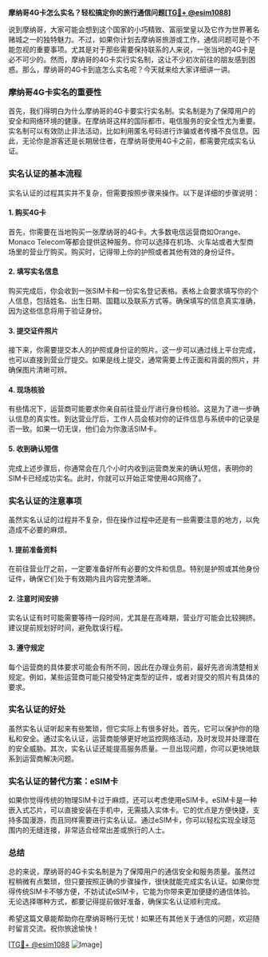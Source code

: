 **摩纳哥4G卡怎么实名？轻松搞定你的旅行通信问题[[TG💪+ @esim1088](https://t.me/s/esim1088)]**

说到摩纳哥，大家可能会想到这个国家的小巧精致、富丽堂皇以及它作为世界著名赌城之一的独特魅力。不过，如果你计划去摩纳哥旅游或工作，通信问题可是个不能忽视的重要事项。尤其是对于那些需要保持联系的人来说，一张当地的4G卡是必不可少的。然而，摩纳哥的4G卡实行实名制，这让不少初次前往的朋友感到困惑。那么，摩纳哥的4G卡到底怎么实名呢？今天就来给大家详细讲一讲。

### 摩纳哥4G卡实名的重要性

首先，我们得明白为什么摩纳哥的4G卡要实行实名制。实名制是为了保障用户的安全和网络环境的健康。在摩纳哥这样的国际都市，电信服务的安全性尤为重要。实名制可以有效防止非法活动，比如利用匿名号码进行诈骗或者传播不良信息。因此，无论你是游客还是长期居住者，在摩纳哥使用4G卡之前，都需要完成实名认证。

### 实名认证的基本流程

实名认证的过程其实并不复杂，但需要按照步骤来操作。以下是详细的步骤说明：

#### 1. 购买4G卡

首先，你需要在当地购买一张摩纳哥的4G卡。大多数电信运营商如Orange、Monaco Telecom等都会提供这种服务。你可以选择在机场、火车站或者大型商场里的营业厅购买。购买时，记得带上你的护照或者其他有效的身份证件。

#### 2. 填写实名信息

购买完成后，你会收到一张SIM卡和一份实名登记表格。表格上会要求填写你的个人信息，包括姓名、出生日期、国籍以及联系方式等。确保填写的信息真实准确，因为这些信息将用于验证身份。

#### 3. 提交证件照片

接下来，你需要提交本人的护照或身份证的照片。这一步可以通过线上平台完成，也可以直接到营业厅提交。如果是线上提交，通常需要上传正面和背面的照片，并确保图片清晰可辨。

#### 4. 现场核验

有些情况下，运营商可能要求你亲自前往营业厅进行身份核验。这是为了进一步确认信息的真实性。到达营业厅后，工作人员会核对你的证件信息与系统中的记录是否一致。如果一切无误，他们会为你激活SIM卡。

#### 5. 收到确认短信

完成上述步骤后，你通常会在几个小时内收到运营商发来的确认短信，表明你的SIM卡已经成功实名。此时，你就可以开始正常使用4G网络了。

### 实名认证的注意事项

虽然实名认证的过程并不复杂，但在操作过程中还是有一些需要注意的地方，以免造成不必要的麻烦。

#### 1. 提前准备资料

在前往营业厅之前，一定要准备好所有必要的文件和信息。特别是护照或其他身份证件，确保它们处于有效期内且内容完整清晰。

#### 2. 注意时间安排

实名认证有时可能需要等待一段时间，尤其是在高峰期，营业厅可能会比较拥挤。建议提前规划好时间，避免耽误行程。

#### 3. 遵守规定

每个运营商的具体要求可能会有所不同，因此在办理业务前，最好先咨询清楚相关规定。例如，某些运营商可能只接受特定类型的证件，或者对提交的照片有具体的要求。

### 实名认证的好处

虽然实名认证听起来有些繁琐，但它实际上有很多好处。首先，它可以保护你的隐私和安全。通过实名认证，运营商能够更好地监控网络活动，及时发现并处理潜在的安全威胁。其次，实名认证还能提高服务质量。一旦出现问题，你可以更快地联系到运营商解决问题。

### 实名认证的替代方案：eSIM卡

如果你觉得传统的物理SIM卡过于麻烦，还可以考虑使用eSIM卡。eSIM卡是一种嵌入式芯片，可以直接安装在手机中，无需插入实体卡。它的优点是方便快捷，支持多国漫游，而且同样需要进行实名认证。通过eSIM卡，你可以轻松实现全球范围内的无缝连接，非常适合经常出差或旅行的人士。

### 总结

总的来说，摩纳哥的4G卡实名制是为了保障用户的通信安全和服务质量。虽然过程稍微有点繁琐，但只要按照正确的步骤操作，很快就能完成实名认证。如果你觉得传统SIM卡不够方便，不妨试试eSIM卡，它能为你带来更加便捷的通信体验。无论选择哪种方式，都要记得提前做好准备，确保实名认证顺利完成。

希望这篇文章能帮助你在摩纳哥畅行无忧！如果还有其他关于通信的问题，欢迎随时留言交流。祝你旅途愉快！

[[TG💪+ @esim1088](https://t.me/s/esim1088) ![Image](https://i.postimg.cc/4NQfJmqS/Snipaste-2025-05-13-00-14-12.png)]